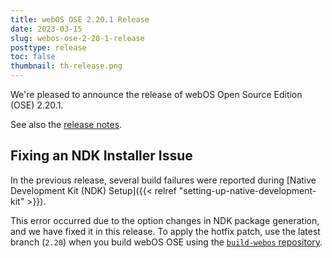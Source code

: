```yaml
---
title: webOS OSE 2.20.1 Release
date: 2023-03-15
slug: webos-ose-2-20-1-release
posttype: release
toc: false
thumbnail: th-release.png
---
```


We're pleased to announce the release of webOS Open Source Edition (OSE) 2.20.1.

See also the [release notes](/about/release-notes/webos-ose-2-20-1-release-notes).

## Fixing an NDK Installer Issue

In the previous release, several build failures were reported during [Native Development Kit (NDK) Setup]({{< relref "setting-up-native-development-kit" >}}).

This error occurred due to the option changes in NDK package generation, and we have fixed it in this release. To apply the hotfix patch, use the latest branch (`2.20`) when you build webOS OSE using the [`build-webos` repository](https://github.com/webosose/build-webos).
